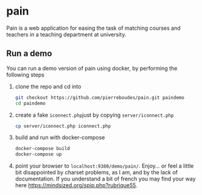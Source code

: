 
# pain


Pain is a web application for easing the task of matching courses and teachers in a teaching department at university.

## Run a demo
You can run a demo version of pain using docker, by performing the following steps
1. clone the repo and cd into
   ```sh
   git checkout https://github.com/pierreboudes/pain.git paindemo
   cd paindemo
   ```
2. create a fake `iconnect.php`just by copying `server/iconnect.php`
   ```sh
   cp server/iconnect.php iconnect.php
   ```
3. build and run with docker-compose
   ```sh
   docker-compose build
   docker-compose up
   ```
4. point your browser to `localhost:9380/demo/pain/`. Enjoy… or feel a little bit disappointed by charset problems, as I am, and by the lack of documentation. If you understand a bit of french you may find your way here https://mindsized.org/spip.php?rubrique55.
